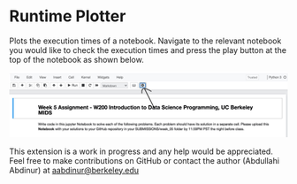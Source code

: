 Runtime Plotter
=========
Plots the execution times of a notebook. Navigate to the relevant notebook you would like to check the execution times and press the play button at the top of the notebook as shown below. 

![alt text](play_button.jpg "Play Button Example")

This extension is a work in progress and any help would be appreciated. Feel free to make contributions on GitHub or contact the author (Abdullahi Abdinur) at aabdinur@berkeley.edu
